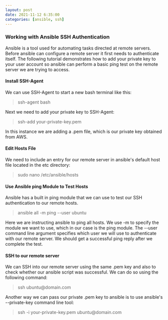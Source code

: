 ```yaml
---
layout: post
date: 2021-11-12 6:35:00
categories: [ansible, ssh]
---
```


<h3>Working with Ansible SSH Authentication</h3>

Ansible is a tool used for automating tasks directed at remote servers.  Before ansible can configure a remote server it first needs to authenticate itself.
The following tutorial demonstrates how to add your private key to your user account so ansible can perform a basic ping test on the remote server we are trying to access.

<h4>Install SSH-Agent</h4>

We can use SSH-Agent to start a new bash terminal like this:

<blockquote>
ssh-agent bash
</blockquote>

Next we need to add your private key to SSH-Agent:
<blockquote>
ssh-add your-private-key.pem
</blockquote>

In this instance we are adding a .pem file, which is our private key obtained from AWS.

<h4>Edit Hosts File</h4>

We need to include an entry for our remote server in ansible's default host file located in the etc directory:

<blockquote>
sudo nano /etc/ansible/hosts
</blockquote>

<h4>Use Ansible ping Module to Test Hosts</h4>

Ansible has a built in ping module that we can use to test our SSH authentication to our remote hosts.

<blockquote>
ansible all -m ping --user ubuntu
</blockquote>

Here we are instructing ansible to ping all hosts.  We use -m to specify the module we want to use, which in our case is the ping module.
The --user command line argument specifies which user we will use to authenticate with our remote server.  We should get a successful ping reply after
we complete the test.

<h4>SSH to our remote server</h4>

We can SSH into our remote server using the same .pem key and also to check whether our ansible script was successful.  We can do so using the following command:

<blockquote>
ssh ubuntu@domain.com
</blockquote>

Another way we can pass our private .pem key to ansible is to use ansible's --private-key command line tool:

<blockquote>
ssh -i your-private-key.pem ubuntu@domain.com
</blockquote>
